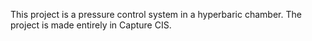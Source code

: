 This project is a pressure control system in a hyperbaric chamber. The project is made entirely in Capture CIS.
